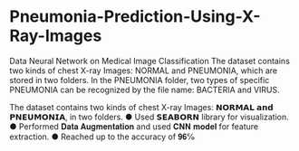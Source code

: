 # Pneumonia-Prediction-Using-X-Ray-Images
Data Neural Network on Medical Image Classification
The dataset contains two kinds of chest X-ray Images: NORMAL and PNEUMONIA, which are stored in two folders. In the PNEUMONIA folder, two types of specific PNEUMONIA can be recognized by the file name: BACTERIA and VIRUS.

The dataset contains two kinds of chest X-ray Images:
𝗡𝗢𝗥𝗠𝗔𝗟 𝗮𝗻𝗱 𝗣𝗡𝗘𝗨𝗠𝗢𝗡𝗜𝗔, in two folders.
● Used 𝗦𝗘𝗔𝗕𝗢𝗥𝗡 library for visualization.
● Performed 𝐃𝐚𝐭𝐚 𝐀𝐮𝐠𝐦𝐞𝐧𝐭𝐚𝐭𝐢𝐨𝐧 and used 𝐂𝐍𝐍 𝐦𝐨𝐝𝐞𝐥 for feature extraction.
● Reached up to the accuracy of 𝟗𝟔℅ 
